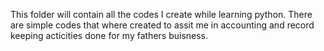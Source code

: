 This folder will contain all the codes I create while learning python. There are simple codes that where created to
assit me in accounting and record keeping acticities done for my fathers buisness. 
